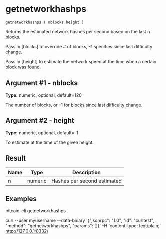 # getnetworkhashps

`getnetworkhashps ( nblocks height )`

Returns the estimated network hashes per second based on the last n blocks.

Pass in \[blocks\] to override # of blocks, -1 specifies since last difficulty change.

Pass in \[height\] to estimate the network speed at the time when a certain block was found.

## Argument #1 - nblocks

**Type:** numeric, optional, default=120

The number of blocks, or -1 for blocks since last difficulty change.

## Argument #2 - height

**Type:** numeric, optional, default=-1

To estimate at the time of the given height.

## Result

| Name | Type    | Description                 |
| ---- | ------- | --------------------------- |
| n    | numeric | Hashes per second estimated |

## Examples

bitcoin-cli getnetworkhashps

curl --user myusername --data-binary '{"jsonrpc": "1.0", "id": "curltest", "method": "getnetworkhashps", "params": []}' -H 'content-type: text/plain;' http://127.0.0.1:8332/